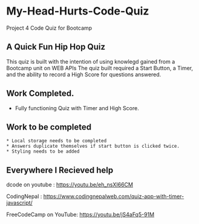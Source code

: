 # My-Head-Hurts-Code-Quiz
Project 4 Code Quiz for Bootcamp

##   A Quick Fun Hip Hop Quiz
 This quiz is built with the intention of using knowlegd gained from a Bootcamp unit on WEB APIs
 The quiz built required a Start Button, a Timer, and the ability to record a High Score for questions answered. 


## Work Completed.
 * Fully functioning Quiz with Timer and High Score. 
## Work to be completed 
    * Local storage needs to be completed
    * Answers duplicate themselves if start button is clicked twice. 
    * Styling needs to be added

## Everywhere I Recieved help
dcode on youtube : https://youtu.be/eh_nsXI66CM

CodingNepal : https://www.codingnepalweb.com/quiz-app-with-timer-javascript/

FreeCodeCamp on YouTube:  https://youtu.be/jS4aFq5-91M



